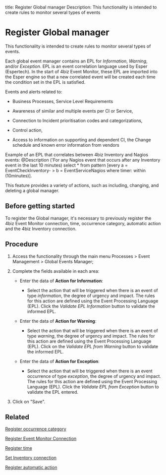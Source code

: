 title: Register Global manager
Description: This functionality is intended to create rules to monitor several types of
events
# Register Global manager

This functionality is intended to create rules to monitor several types of
events.

Each global event manager contains an EPL for *Information*, *Warning*, and/or
*Exception*. EPL is an event correlation language used by Esper (Espertech). In
the start of 4biz Event Monitor, these EPL are imported into the
Esper engine so that a new correlated event will be created each time the
condition set in the EPL is satisfied. 

Events and alerts related to: 

- Business Processes, Service Level Requirements 

- Awareness of similar and multiple events per CI or Service, 

- Connection to Incident prioritisation codes and categorizations,

- Control action, 

- Access to information on supporting and dependent CI, the Change schedule and known error information from vendors

Example of an EPL that correlates between
4biz Inventory and Nagios events: \@Description ('For any Nagios event that
occurs after any Inventory event in the last 10 minutes) select \* from pattern
[every a = EventCheckInventory- \> b = EventServiceNagios where timer: within
(10minutes)].

This feature provides a variety of actions, such as including, changing, and
deleting a global manager.

Before getting started
--------------------------

To register the Global manager, it's necessary to previously register the
4biz Event Monitor connection, time, occurrence category, automatic action
and the 4biz Inventory connection.

Procedure
-------------

1.  Access the functionality through the main menu Processes \> Event Management
    \> Global Events Manager;

2.  Complete the fields available in each area:

       - Enter the data of **Action for Information**:

         - Select the action that will be triggered when there is an event of type
           *information*, the degree of urgency and impact. The rules for this action
           are defined using the Event Processing Language (EPL). Click
           the *Validate EPL Information* button to validate the informed EPL.

       - Enter the data of **Action for Warning**:

         - Select the action that will be triggered when there is an event of type
           *warning*, the degree of urgency and impact. The rules for this action are
           defined using the Event Processing Language (EPL). Click on
           the *Validate EPL from Warning* button to validate the informed EPL.

       - Enter the data of **Action for Exception**:

         - Select the action that will be triggered when there is an event
           occurrence of type *exception*, the degree of urgency and impact. The
           rules for this action are defined using the Event Processing Language
           (EPL). Click the *Validate EPL from Exception* button to validate the EPL
           entered.


3.  Click on "Save".

Related
-------

[Register occurrence category](/en-us/4biz-helium/processes/event/configuration/register-occurence-category.html)

[Register Event Monitor Connection](/en-us/4biz-helium/processes/event/configuration/register-event-monitor-connection.html)

[Register time](/en-us/4biz-helium/processes/event/configuration/register-time.html)

[Set Inventory connection](/en-us/4biz-helium/processes/event/configuration/set-inventory-connection.html)

[Register automatic action](/en-us/4biz-helium/additional-features/automation-of-operation/configuration/register-automatic-action.html)

